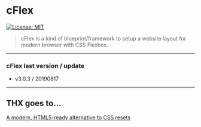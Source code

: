 # cFlex

[![License: MIT](https://img.shields.io/badge/License-MIT-yellow.svg)](https://opensource.org/licenses/MIT)


> cFlex is a kind of blueprint/framework to setup a website layout for modern browser with CSS Flexbox.


- - -

### cFlex last version / update
* v3.0.3 / 20190817


- - -


## THX goes to&hellip;

[A modern, HTML5-ready alternative to CSS resets](https://github.com/necolas/normalize.css)
